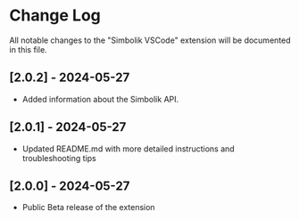 # Change Log

All notable changes to the "Simbolik VSCode" extension will be documented in this file.

## [2.0.2] - 2024-05-27

- Added information about the Simbolik API.

## [2.0.1] - 2024-05-27

- Updated README.md with more detailed instructions and troubleshooting tips

## [2.0.0] - 2024-05-27

- Public Beta release of the extension